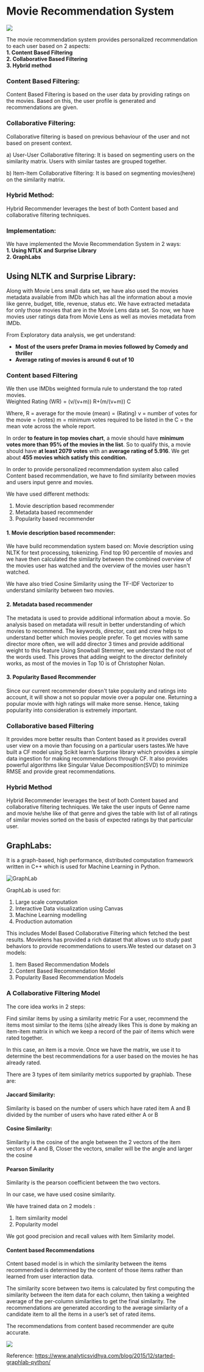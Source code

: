 # Movie Recommendation System

<img src = "https://i.imgur.com/CaTD18H.jpg">

The movie recommendation system provides personalized recommendation to each user based on 2 aspects:\
**1. **Content Based Filtering****\
**2. Collaborative Based Filtering**\
**3. Hybrid method**

### Content Based Filtering:
Content Based Filtering is based on the user data by providing ratings on the movies. Based on this, the user profile is generated and recommendations are given.

### Collaborative Filtering:
Collaborative filtering is based on previous behaviour of the user and not based on present context.

a) User-User Collaborative filtering:
It is based on segmenting users on the similarity matrix. Users with similar tastes are grouped together. 

b) Item-Item Collaborative filtering: It is based on segmenting movies(here) on the similarity matrix. 

### Hybrid Method:
Hybrid Recommender leverages the best of both Content based and collaborative filtering techniques.

### Implementation:
We have implemented the Movie Recommendation System in 2 ways:\
**1. Using NTLK and Surprise Library**\
**2. GraphLabs**

## Using NLTK and Surprise Library:
Along with Movie Lens small data set, we have also used the movies metadata available from IMDb which has all the information about a movie like genre, budget, title, revenue, status etc. We have extracted metadata for only those movies that are in the Movie Lens data set. 
So now, we have movies user ratings data from Movie Lens as well as movies metadata from IMDb.

From Exploratory data analysis, we get understand:

 - **Most of the users prefer Drama in movies followed by Comedy and thriller**
 - **Average rating of movies is around 6 out of 10**

### Content based Filtering

We then use IMDbs weighted formula rule to understand the top rated movies. \
Weighted Rating (WR) = (v/(v+m)) R+(m/(v+m)) C

Where, R = average for the movie (mean) = (Rating) v = number of votes for the movie = (votes) m = minimum votes required to be listed in the C = the mean vote across the whole report.

In order **to feature in top movies chart**, a movie should have **minimum votes more than 95% of the movies in the list**. So to qualify this, a movie should have **at least 2079 votes** with an **average rating of 5.916**. We get about **455 movies which satisfy this condition.**

In order to provide personalized recommendation system also called Content based recommendation, we have to find similarity between movies and users input genre and movies.

We have used different methods:
1. Movie description based recommender
2. Metadata based recommender
3. Popularity based recommender

#### 1. Movie description based recommender:
We have build recommendation system based on:
Movie description using NLTK for text processing, tokenizing. Find top 90 percentile of movies and we have then calculated the similarity between the combined overview of the movies user has watched and the overview of the movies user hasn't watched.

We have also tried Cosine Similarity using the TF-IDF Vectorizer to understand similarity between two movies.

#### 2. Metadata based recommender
The metadata is used to provide additional information about a movie. So analysis based on metadata will result in better understanding of which movies to recommend.  The keywords, director, cast and crew helps to understand better which movies people prefer. To get movies with same director more often, we will add director 3 times and provide additional weight to this feature
Using Snowball Stemmer, we understand the root of the words used.
This proves that adding weight to the director definitely works, as most of the movies in Top 10 is of Christopher Nolan.

#### 3. Popularity Based Recommender
Since our current recommender doesn't take popularity and ratings into account, it will show a not so popular movie over a popular one. Returning a popular movie with high ratings will make more sense. Hence, taking popularity into consideration is extremely important. 

### Collaborative based Filtering
It provides more better results than Content based as it provides overall user view on a movie than focusing on a particular users tastes.We have built a CF model using Scikit learn’s Surprise library which provides a simple data ingestion for making recommendations through CF. It also provides powerful algorithms like Singular Value Decomposition(SVD) to minimize RMSE and provide great recommendations.

### Hybrid Method
Hybrid Recommender leverages the best of both Content based and collaborative filtering techniques.
We take the user inputs of Genre name and movie he/she like of that genre and gives the table with list of all ratings of similar movies sorted on the basis of expected ratings by that particular user.

## GraphLabs:
It is a graph-based, high performance, distributed computation framework written in C++ which is used for Machine Learning in Python. 

![GraphLab](https://www.analyticsvidhya.com/wp-content/uploads/2015/12/architechture.png)

GraphLab is used for:
1. Large scale computation
2. Interactive Data visualization using Canvas
3. Machine Learning modelling
4. Production automation

This includes Model Based Collaborative Filtering which fetched the best results. Movielens has provided a rich dataset that allows us to study past behaviors to provide recommendations to users.We tested our dataset on 3 models: 
1. Item Based Recommendation Models 
2. Content Based Recommendation Model 
3. Popularity Based Recommendation Models 

### A Collaborative Filtering Model

The core idea works in 2 steps:

Find similar items by using a similarity metric
For a user, recommend the items most similar to the items (s)he already likes
This is done by making an item-item matrix in which we keep a record of the pair of items which were rated together.

In this case, an item is a movie. Once we have the matrix, we use it to determine the best recommendations for a user based on the movies he has already rated.

There are 3 types of item similarity metrics supported by graphlab. These are:

#### Jaccard Similarity: 
Similarity is based on the number of users which have rated item A and B divided by the number of users who have rated either A or B

#### Cosine Similarity:
Similarity is the cosine of the angle between the 2 vectors of the item vectors of A and B, Closer the vectors, smaller will be the angle and larger the cosine

#### Pearson Similarity
Similarity is the pearson coefficient between the two vectors.

In our case, we have used cosine similarity.

We have trained data on 2 models :
1. Item similarity model
2. Popularity model

We got good precision and recall values with Item Similarity model.

#### Content based Recommendations

Cntent based model is in which the similarity between the items recommended is determined by the content of those items rather than learned from user interaction data.

The similarity score between two items is calculated by first computing the similarity between the item data for each column, then taking a weighted average of the per-column similarities to get the final similarity. The recommendations are generated according to the average similarity of a candidate item to all the items in a user’s set of rated items.

The recommendations from content based recommender are quite accurate.

<img src = "/Screenshots/content.JPG">


Reference: https://www.analyticsvidhya.com/blog/2015/12/started-graphlab-python/
